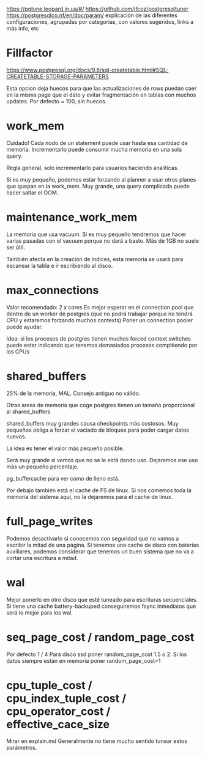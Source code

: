 https://pgtune.leopard.in.ua/#/
https://github.com/jfcoz/postgresqltuner
https://postgresqlco.nf/en/doc/param/
  explicación de las diferentes configuraciones, agrupadas por categorías, con valores sugeridos, links a más info, etc

# Fillfactor
https://www.postgresql.org/docs/9.6/sql-createtable.html#SQL-CREATETABLE-STORAGE-PARAMETERS

Esta opcion deja huecos para que las actualizaciones de rows puedan caer en la misma page que el dato y evitar fragmentación en tablas con muchos updates.
Por defecto = 100, sin huecos.


# work_mem
Cuidado! Cada nodo de un statement puede usar hasta esa cantidad de memoria.
Incrementarlo puede consumir mucha memoria en una sola query.

Regla general, solo incrementarlo para usuarios haciendo analíticas.

Si es muy pequeño, podemos estar forzando al planner a usar otros planes que quepan en la work_mem.
Muy grande, una query complicada puede hacer saltar el OOM.



# maintenance_work_mem
La memoria que usa vacuum.
Si es muy pequeño tendremos que hacer varias pasadas con el vacuum porque no dará a basto.
Más de 1GB no suele ser útil.

También afecta en la creación de índices, esta memoria se usará para escanear la tabla e ir escribiendo al disco.




# max_connections
Valor recomendado: 2 x cores
Es mejor esperar en el connection pool que dentro de un worker de postgres (que no podrá trabajar porque no tendrá CPU y estaremos forzando muchos contexts)
Poner un connection pooler puede ayudar.

Idea: si los procesos de postgres tienen muchos forced context switches puede estar indicando que tenemos demasiados procesos compitiendo por los CPUs



# shared_buffers
25% de la memoria, MAL. Consejo antiguo no válido.

Otras areas de memoria que coge postgres tienen un tamaño proporcional al shared_buffers

shared_buffers muy grandes causa checkpoints más costosos.
Muy pequeños obliga a forzar el vaciado de bloques para poder cargar datos nuevos.

La idea es tener el valor más pequeño posible.

Será muy grande si vemos que no se le está dando uso.
Dejaremos ese uso más un pequeño percentaje.

pg_buffercache para ver como de lleno está.


Por debajo también está el cache de FS de linux.
Si nos comemos toda la memoria del sistema aquí, no la dejaremos para el cache de linux.




# full_page_writes
Podemos desactivarlo si conocemos con seguridad que no vamos a escribir la mitad de una página.
Si tenemos una cache de disco con baterias auxiliares, podemos considerar que tenemos un buen sistema que no va a cortar una escritura a mitad.



# wal
Mejor ponerlo en otro disco que esté tuneado para escrituras secuenciales.
Si tiene una cache battery-backuped conseguiremos fsync inmediatos que será lo mejor para los wal.



# seq_page_cost / random_page_cost
Por defecto 1 / 4
Para disco ssd poner random_page_cost 1.5 o 2.
Si los datos siempre están en memoria poner random_page_cost=1


# cpu_tuple_cost / cpu_index_tuple_cost / cpu_operator_cost / effective_cace_size
Mirar en explain.md
Generalmente no tiene mucho sentido tunear estos parámetros.
